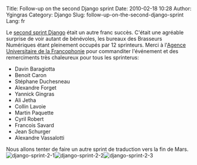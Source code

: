 Title: Follow-up on the second Django sprint
Date: 2010-02-18 10:28
Author: Ygingras
Category: Django
Slug: follow-up-on-the-second-django-sprint
Lang: fr

Le [second sprint Django][] était un autre franc succès. C'était une
agréable surprise de voir autant de bénévoles, les bureaux des Brasseurs
Numériques étant pleinement occupés par 12 sprinteurs. Merci à l'[Agence
Universitaire de la Francophonie][] pour commanditer l'événement et des
remerciments très chaleureux pour tous les sprinterus:

-   Davin Baragiotta
-   Benoit Caron
-   Stéphane Duchesneau
-   Alexandre Forget
-   Yannick Gingras
-   Ali Jetha
-   Collin Lavoie
-   Martin Paquette
-   Cyril Robert
-   Francois Savard
-   Jean Schurger
-   Alexandre Vassalotti

Nous allons tenter de faire un autre sprint de traduction vers la fin de
Mars. ![django-sprint-2-1][]![django-sprint-2-2][]![django-sprint-2-3][]

  [second sprint Django]: http://montrealpython.org/fr/2010/01/23/django-translation-sprint-2-on-2010-02-15/
  [Agence Universitaire de la Francophonie]: http://www.auf.org/
  [django-sprint-2-1]: http://montrealpython.org/wp-content/uploads/2010/02/django-sprint-2-1-225x300.jpg
    "django-sprint-2-1"
  [django-sprint-2-2]: http://montrealpython.org/wp-content/uploads/2010/02/django-sprint-2-2-300x225.jpg
    "django-sprint-2-2"
  [django-sprint-2-3]: http://montrealpython.org/wp-content/uploads/2010/02/django-sprint-2-3-300x225.jpg
    "django-sprint-2-3"
